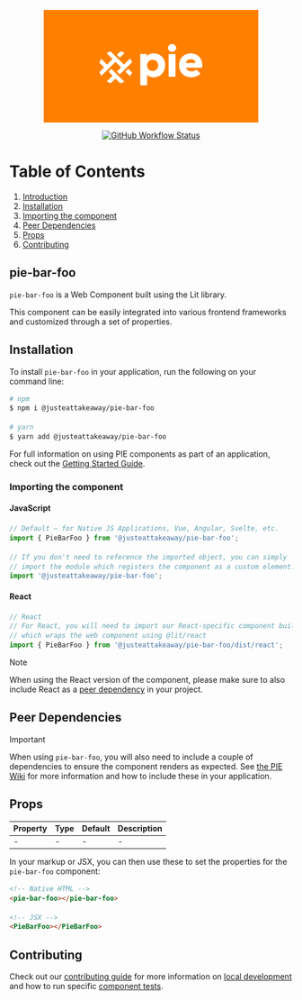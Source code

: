 <p align="center">
  <img align="center" src="../../../readme_image.png" height="200" alt="">
</p>

<p align="center">
  <a href="https://www.npmjs.com/@justeattakeaway/pie-bar-foo">
    <img alt="GitHub Workflow Status" src="https://img.shields.io/npm/v/@justeattakeaway/pie-bar-foo.svg">
  </a>
</p>

# Table of Contents

1. [Introduction](#pie-bar-foo)
2. [Installation](#installation)
3. [Importing the component](#importing-the-component)
4. [Peer Dependencies](#peer-dependencies)
5. [Props](#props)
6. [Contributing](#contributing)

## pie-bar-foo

`pie-bar-foo` is a Web Component built using the Lit library.

This component can be easily integrated into various frontend frameworks and customized through a set of properties.


## Installation

To install `pie-bar-foo` in your application, run the following on your command line:

```bash
# npm
$ npm i @justeattakeaway/pie-bar-foo

# yarn
$ yarn add @justeattakeaway/pie-bar-foo
```

For full information on using PIE components as part of an application, check out the [Getting Started Guide](https://github.com/justeattakeaway/pie/wiki/Getting-started-with-PIE-Web-Components).


### Importing the component

#### JavaScript
```js
// Default – for Native JS Applications, Vue, Angular, Svelte, etc.
import { PieBarFoo } from '@justeattakeaway/pie-bar-foo';

// If you don't need to reference the imported object, you can simply
// import the module which registers the component as a custom element.
import '@justeattakeaway/pie-bar-foo';
```

#### React
```js
// React
// For React, you will need to import our React-specific component build
// which wraps the web component using ​@lit/react
import { PieBarFoo } from '@justeattakeaway/pie-bar-foo/dist/react';
```

> [!NOTE]
> When using the React version of the component, please make sure to also
> include React as a [peer dependency](#peer-dependencies) in your project.


## Peer Dependencies

> [!IMPORTANT]
> When using `pie-bar-foo`, you will also need to include a couple of dependencies to ensure the component renders as expected. See [the PIE Wiki](https://github.com/justeattakeaway/pie/wiki/Getting-started-with-PIE-Web-Components#expected-dependencies) for more information and how to include these in your application.


## Props

| Property | Type | Default | Description |
|---|---|---|---|
| - | - | - | - |

In your markup or JSX, you can then use these to set the properties for the `pie-bar-foo` component:

```html
<!-- Native HTML -->
<pie-bar-foo></pie-bar-foo>

<!-- JSX -->
<PieBarFoo></PieBarFoo>
```

## Contributing

Check out our [contributing guide](https://github.com/justeattakeaway/pie/wiki/Contributing-Guide) for more information on [local development](https://github.com/justeattakeaway/pie/wiki/Contributing-Guide#local-development) and how to run specific [component tests](https://github.com/justeattakeaway/pie/wiki/Contributing-Guide#testing).